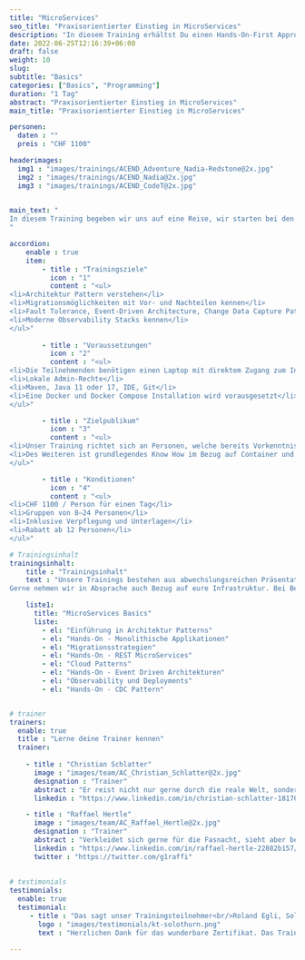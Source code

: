 ```yaml
---
title: "MicroServices"
seo_title: "Praxisorientierter Einstieg in MicroServices"
description: "In diesem Training erhältst Du einen Hands-On-First Approach für dein Einstieg und Ueberblick in die Welt der MicroServices."
date: 2022-06-25T12:16:39+06:00
draft: false
weight: 10
slug: 
subtitle: "Basics"
categories: ["Basics", "Programming"]
duration: "1 Tag"
abstract: "Praxisorientierter Einstieg in MicroServices"
main_title: "Praxisorientierter Einstieg in MicroServices"

personen: 
  daten : ""
  preis : "CHF 1100"

headerimages:
  img1 : "images/trainings/ACEND_Adventure_Nadia-Redstone@2x.jpg"
  img2 : "images/trainings/ACEND_Nadia@2x.jpg"
  img3 : "images/trainings/ACEND_CodeT@2x.jpg"
  

main_text: "
In diesem Training begeben wir uns auf eine Reise, wir starten bei den monolithischen Architekturen und tauchen gemeinsam ein in die Welt der MicroServices. Mit einem Hands-On-First Approach werden diverse Herangehensweisen mitsamt ihren Opportunitäten, Gefahren und auch Best Practices aufgezeigt. Nach der Reise sind für uns alle Begriffe wie MicroServices, Event-Driven Architectures, Observability, Fault Tolerance etc. keine Fremdwörter mehr!
"

accordion:
    enable : true
    item:
        - title : "Trainingsziele"
          icon : "1"
          content : "<ul>
<li>Architektur Pattern verstehen</li>
<li>Migrationsmöglichkeiten mit Vor- und Nachteilen kennen</li>
<li>Fault Tolerance, Event-Driven Architecture, Change Data Capture Pattern kennenlernen und verstehen</li>
<li>Moderne Observability Stacks kennen</li>
</ul>"
 
        - title : "Voraussetzungen"
          icon : "2"
          content : "<ul>
<li>Die Teilnehmenden benötigen einen Laptop mit direktem Zugang zum Internet</li>
<li>Lokale Admin-Rechte</li>
<li>Maven, Java 11 oder 17, IDE, Git</li>
<li>Eine Docker und Docker Compose Installation wird vorausgesetzt</li>
</ul>"

        - title : "Zielpublikum"
          icon : "3"
          content : "<ul>
<li>Unser Training richtet sich an Personen, welche bereits Vorkenntnisse im Bereich der Java Softwareentwicklung und Architektur besitzen</li>
<li>Des Weiteren ist grundlegendes Know How im Bezug auf Container und Container Plattformen von Vorteil</li>
</ul>"

        - title : "Konditionen"
          icon : "4"
          content : "<ul>
<li>CHF 1100 / Person für einen Tag</li>
<li>Gruppen von 8–24 Personen</li>
<li>Inklusive Verpflegung und Unterlagen</li>
<li>Rabatt ab 12 Personen</li>
</ul>"

# Trainingsinhalt
trainingsinhalt: 
    title : "Trainingsinhalt"
    text : "Unsere Trainings bestehen aus abwechslungsreichen Präsentationen und hands-on Labs, um deren Inhalt auf spannende Art und Weise zu uebermitteln.<br/>
Gerne nehmen wir in Absprache auch Bezug auf eure Infrastruktur. Bei Bedarf für weitere Inhalte können wir auf euren Wunsch hin Anpassungen vornehmen."

    liste1:
      title: "MicroServices Basics"
      liste:
        - el: "Einführung in Architektur Patterns"
        - el: "Hands-On - Monolithische Applikationen"
        - el: "Migrationsstrategien"
        - el: "Hands-On - REST MicroServices"
        - el: "Cloud Patterns"
        - el: "Hands-On - Event Driven Architekturen"
        - el: "Observability und Deployments"
        - el: "Hands-On - CDC Pattern"


# trainer
trainers:
  enable: true
  title : "Lerne deine Trainer kennen"
  trainer:
  
    - title : "Christian Schlatter"
      image : "images/team/AC_Christian_Schlatter@2x.jpg"
      designation : "Trainer"
      abstract : "Er reist nicht nur gerne durch die reale Welt, sondern entdeckt auch in der Cloud Native Landscape neue Orte"
      linkedin : "https://www.linkedin.com/in/christian-schlatter-18170a1a2/"

    - title : "Raffael Hertle"
      image : "images/team/AC_Raffael_Hertle@2x.jpg"
      designation : "Trainer"
      abstract : "Verkleidet sich gerne für die Fasnacht, sieht aber bei den Cloud Native Technologien gerne hinter die Masken"
      linkedin : "https://www.linkedin.com/in/raffael-hertle-22882b157/"
      twitter : "https://twitter.com/g1raffi"
      
      
# testimonials
testimonials:
  enable: true
  testimonial:
     - title : "Das sagt unser Trainingsteilnehmer<br/>Roland Egli, Solothurn"
       logo : "images/testimonials/kt-solothurn.png"
       text : "Herzlichen Dank für das wunderbare Zertifikat. Das Training war sehr lernreich und der Austausch mit den anderen Trainees empfand ich als sehr wertvoll. Toll organisiert."
      
---
```

